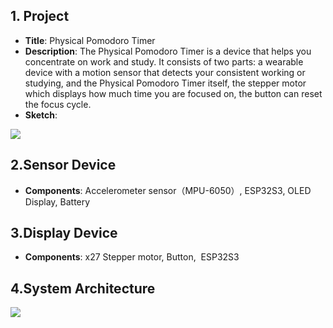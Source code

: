 ## **1\. Project**

*   **Title**: Physical Pomodoro Timer
*   **Description**: The Physical Pomodoro Timer is a device that helps you concentrate on work and study. It consists of two parts: a wearable device with a motion sensor that detects your consistent working or studying, and the Physical Pomodoro Timer itself, the stepper motor which displays how much time you are focused on, the button can reset the focus cycle.
*   **Sketch**: 

![](https://33333.cdn.cke-cs.com/kSW7V9NHUXugvhoQeFaf/images/e1ad0ce70774fa232ec423c8ae58eb8e8feec0369708e944.png)

## **2.Sensor Device**

*   **Components**: Accelerometer sensor（MPU-6050）, ESP32S3, OLED Display, Battery

## **3.Display Device**

*   **Components**: x27 Stepper motor, Button,  ESP32S3

## **4.System Architecture**

![](https://33333.cdn.cke-cs.com/kSW7V9NHUXugvhoQeFaf/images/d5e15511d0dc235c5c19cf31adcb90b9f6ab5fe0b9aa5c5e.jpg)
